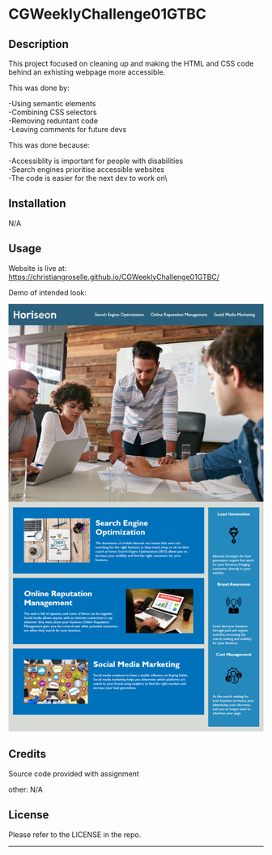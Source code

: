 # CGWeeklyChallenge01GTBC


## Description

This project focused on cleaning up and making the HTML and CSS code behind an exhisting webpage more accessible.

This was done by:

-Using semantic elements\
-Combining CSS selectors\
-Removing reduntant code\
-Leaving comments for future devs

This was done because:

-Accessiblity is important for people with disabilities\
-Search engines prioritise accessible websites\
-The code is easier for the next dev to work on\


## Installation

N/A

## Usage

Website is live at: https://christiangroselle.github.io/CGWeeklyChallenge01GTBC/

Demo of intended look:

![alt text](/assets/images/demo.png)
## Credits

Source code provided with assignment

other: N/A

## License

Please refer to the LICENSE in the repo.

---